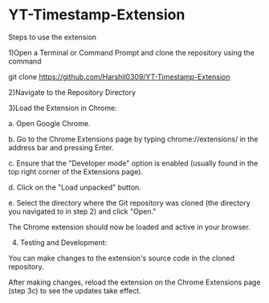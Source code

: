 # YT-Timestamp-Extension

Steps to use the extension 

1)Open a Terminal or Command Prompt and clone the repository using the command

  git clone https://github.com/Harshil0309/YT-Timestamp-Extension
  
2)Navigate to the Repository Directory

3)Load the Extension in Chrome:

   a. Open Google Chrome.

   b. Go to the Chrome Extensions page by typing chrome://extensions/ in the address bar and pressing Enter.

   c. Ensure that the "Developer mode" option is enabled (usually found in the top right corner of the Extensions page).

   d. Click on the "Load unpacked" button.

   e. Select the directory where the Git repository was cloned (the directory you navigated to in step 2) and click "Open."

   The Chrome extension should now be loaded and active in your browser.

4) Testing and Development:

You can make changes to the extension's source code in the cloned repository.

After making changes, reload the extension on the Chrome Extensions page (step 3c) to see the updates take effect.   
